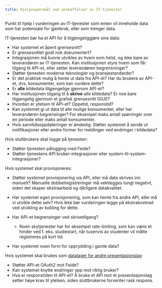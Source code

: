 ```yaml
---
title: Hjelpespørsmål ved anskaffelser av IT-tjenester
---
```


Punkt til hjelp i vurderingen av IT-tjenester som enten vil inneholde data som
har potensiale for gjenbruk, eller som trenger data.

IT-tjenesten bør ha et API for å tilgjengeliggjøre sine data:

* Har systemet et åpent grensesnitt?
* Er grensesnittet godt nok dokumentert?
* Integrasjonen må kunne utvikles av hvem som helst, og ikke bare av
leverandøren av IT-tjenesten. Kan institusjonen styre hvem som får tilgang til
API-et, eller setter leverandøren begrensninger?
* Støtter tjenesten moderne teknologier og bransjestandarder?
* Er det praktisk mulig å hente ut data fra API-et? Har du brukere av API-et,
  dvs. konsumenter, som kan vurdere dette?
* Er **alle** kildedata tilgjengelige gjennom API-et?
* Har institusjonen tilgang til å **skrive** alle kildedata? Er noe bare
tilgjengelig gjennom et grafisk grensesnitt (GUI)?
* Hvordan er ytelsen til API-et? Oppetid, responstid?
* Kan systemet gi ut data til alle mulige konsumenter, eller har leverandøren
begrensinger? For eksempel maks antall spørringer over en periode eller maks
antall konsumenter.
* Hvis sanntidsoppdateringer er ønskelig: Støtter systemet å sende ut
notifikasjoner eller andre former for meldinger ved endringer i kildedata?

Hvis sluttbrukere skal logge på tjenesten:

* Støtter tjenesten pålogging med Feide?
* Støtter tjenestens API bruker-integrasjoner eller
system-til-system-integrasjoner?

Hvis systemet skal provisjoneres:

* Støtter systemet provisjonering via API, eller må data skrives inn manuelt?
Manuelle dobbelregistreringer må vektlegges tungt negativt, siden det skaper
ekstraarbeid og dårligere datakvalitet.

* Har systemet egen provisjonering, som kan hente fra andre API, eller må vi
utvikle dette selv? Hvis ikke bør vurderingen legge på ekstrakostnad ved
utvikling av kobling for dette.

* Har API-et begrensinger ved skrivetilgang?
  * Noen skytjenester har for eksempel rate-limiting, som kan være et hinder
  ved f. eks. studiestart, når tusenvis av studenter vil måtte registreres på
  kort tid.
* Har systemet noen form for opprydding i gamle data?

Hvis systemet skal brukes som [datalager for andre presentasjonslag](/docs/datadeling/god-praksis/integrasjonsmonster/datalager):

* Støtter API-et OAuth2 mot Feide?
* Kan systemet knytte endringer opp mot riktig bruker?
* Hva er responstiden til API-et? Å bruke et API mot et presentasjonslag setter
høye krav til ytelsen, siden sluttbrukerne forventer rask respons.
